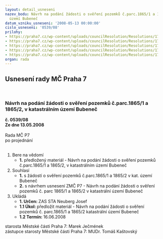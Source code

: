 ```yaml
---
layout: detail_usneseni
nazev_bodu: Návrh na podání žádosti o svěření pozemků č.parc.1865/1 a 1865/2, v katastrálním
  území Bubeneč
datum_vzniku_usneseni: '2008-05-13 00:00:00'
cislo_usneseni: '0539/08'
prilohy:
- https://praha7.cz/wp-content/uploads/councilResolution/Resolutions/17234/21-sv%c4%9b%c5%99en%c3%ad_pozemku.htm
- https://praha7.cz/wp-content/uploads/councilResolution/Resolutions/17234/21-v%c3%bdpis_kn.doc
- https://praha7.cz/wp-content/uploads/councilResolution/Resolutions/17234/21-%c5%be%c3%a1dost_o_sv%c4%9b%c5%99en%c3%ad.doc
- https://praha7.cz/wp-content/uploads/councilResolution/Resolutions/17234/21-sv%c4%9b%c5%99en%c3%ad_pozemk%c5%af_-zastupitelstvo.doc
- https://praha7.cz/wp-content/uploads/councilResolution/Resolutions/17234/21-mapka_sv%c4%9b%c5%99en%c3%ad.jpg
organ: rada
---
```

<div id="ucUsn_pList" class="usn">
	<span><h2>Usnesení rady MČ Praha 7 </h2>
<br></span><div class="standBody">
<span><h3>Návrh na podání žádosti o svěření pozemků č.parc.1865/1 a 1865/2, v katastrálním území Bubeneč</h3></span><div class="center">
		<strong>č. 0539/08</strong><br>
	</div>
<div class="center">
		<strong>Ze dne 13.05.2008</strong><br><br>
	</div>Rada MČ P7<br> po projednání<br><br><ol>
<li>Bere na vědomí<ul><li>
<strong>1.</strong> předložený materiál - Návrh na podání žádosti o svěření pozemků č.parc.1865/1 a 1865/2, v katastrálním území Bubeneč</li></ul>
</li>
<li>Souhlasí<ul>
<li>
<strong>1.</strong> s žádostí o svěření pozemků č.parc.1865/1 a 1865/2 v kat. území Bubeneč</li>
<li>
<strong>2.</strong> s návrhem usnesení ZMČ P7 - Návrh na podání žádosti o svěření pozemků  č. parc 1865/1 a 1865/2 v katastrální území Bubeneč</li>
</ul>
</li>
<li>Ukládá<ul>
<li>
<strong>1. Určen: </strong>ZAS STA Neuberg Josef</li>
<li>
<strong>1.1 Úkol: </strong>předložit  materiál - Návrh na podání žádosti o svěření pozemků č. parc.1865/1 a 1865/2 katastrální území Bubeneč </li>
<li>
<strong>1.2 Termín: </strong>16.06.2008</li>
</ul>
</li>
</ol>starosta Městské části Praha 7: Marek Ječmének<br>zástupce starosty Městské části Praha 7: MUDr. Tomáš Kaštovský 
</div>
</div>